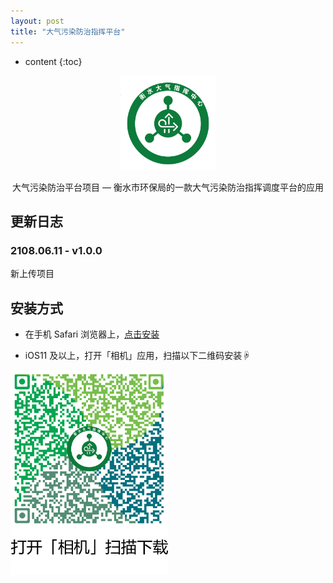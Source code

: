 ```yaml
---
layout: post
title: "大气污染防治指挥平台"
---
```


* content
{:toc}
<div align="center"> <img alt="icon" src="https://raw.githubusercontent.com/1ilI/TestMyipa_Resource/master/resource/AirPullotionControlPlatform/icon.png" width="30%"/> <p>大气污染防治平台项目 — 衡水市环保局的一款大气污染防治指挥调度平台的应用</p> </div>








## 更新日志

### 2108.06.11 - v1.0.0

新上传项目


## 安装方式

* 在手机 Safari 浏览器上，[点击安装](itms-services://?action=download-manifest&url=https://raw.githubusercontent.com/1ilI/TestMyipa_Resource/master/resource/AirPullotionControlPlatform/manifest.plist)


* iOS11 及以上，打开「相机」应用，扫描以下二维码安装☟

<img alt="downloadImage" src="https://raw.githubusercontent.com/1ilI/TestMyipa_Resource/master/resource/AirPullotionControlPlatform/download.png" width="50%"/>

